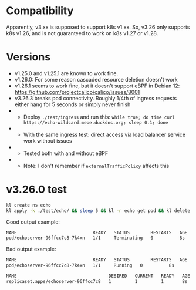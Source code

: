
# Compatibility

Apparently, v3.xx is supposed to support k8s v1.xx.
So, v3.26 only supports k8s v1.26, and is not guaranteed to work on k8s v1.27 or v1.28.

# Versions

- v1.25.0 and v1.25.1 are known to work fine.
- v1.26.0: For some reason cascaded resource deletion doesn't work
- v1.26.1 seems to work fine, but it doesn't support eBPF in Debian 12: https://github.com/projectcalico/calico/issues/8001
- v3.26.3 breaks pod connectivity. Roughly 1/4th of ingress requests either hang for 5 seconds or simply never finish
- - Deploy `./test/ingress` and run this: `while true; do time curl https://echo-wildcard.meoe.duckdns.org; sleep 0.1; done`
- - With the same ingress test: direct access via load balancer service work without issues
- - Tested both with and without eBPF
- - Note: I don't remember if `externalTrafficPolicy` affects this

# v3.26.0 test

```bash
kl create ns echo
kl apply -k ./test/echo/ && sleep 5 && kl -n echo get pod && kl delete -k ./test/echo/ && sleep 1 && kl -n echo get all
```

Good output example:
```bash
NAME                             READY   STATUS        RESTARTS   AGE
pod/echoserver-96ffcc7c8-7k4xn   1/1     Terminating   0          8s
```

Bad output example:
```bash
NAME                             READY   STATUS        RESTARTS   AGE
pod/echoserver-96ffcc7c8-7k4xn   1/1     Running   0          8s

NAME                                   DESIRED   CURRENT   READY   AGE
replicaset.apps/echoserver-96ffcc7c8   1         1         1       8s
```

